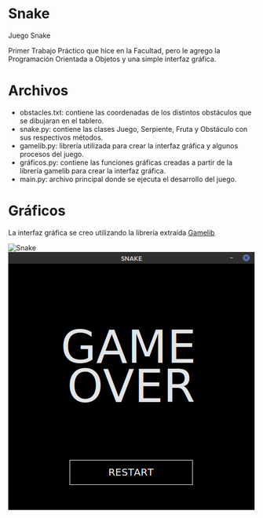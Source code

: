 # Snake
Juego Snake

Primer Trabajo Práctico que hice en la Facultad, pero le agrego la Programación Orientada a Objetos y una simple interfaz gráfica.

# Archivos
* obstacles.txt: contiene las coordenadas de los distintos obstáculos que se dibujaran en el tablero.
* snake.py: contiene las clases Juego, Serpiente, Fruta y Obstáculo con sus respectivos métodos.
* gamelib.py: librería utilizada para crear la interfaz gráfica y algunos procesos del juego.
* gráficos.py: contiene las funciones gráficas creadas a partir de la librería gamelib para crear la interfaz gráfica.
* main.py: archivo principal donde se ejecuta el desarrollo del juego.

# Gráficos
La interfaz gráfica se creo utilizando la librería extraída [Gamelib](https://github.com/dessaya/python-gamelib)

![Snake](https://drive.google.com/file/d/1EbF_MDfrG_Cq8-wHeAja0sqG3qWHmCyh/view?usp=sharing)
![Game Over](https://github.com/SebaB29/Snake/blob/main/img/gameover.png)
